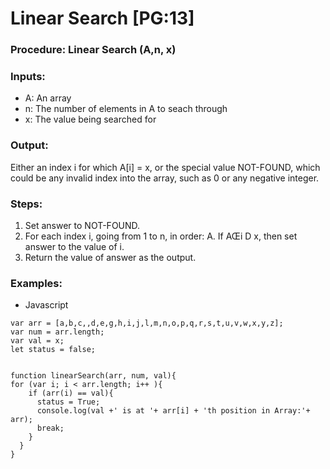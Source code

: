 # Linear Search [PG:13]

### Procedure: Linear Search (A,n, x)
### Inputs:
- A: An array
- n: The number of elements in A to seach through
- x: The value being searched for

### Output:
  Either an index i for which A[i] = x, or the special value
  NOT-FOUND, which could be any invalid index into the array, such as
  0 or any negative integer.

### Steps:
1. Set answer to NOT-FOUND.
2. For each index i, going from 1 to n, in order:
A. If AŒi D x, then set answer to the value of i.
3. Return the value of answer as the output.

### Examples:
- Javascript
```
var arr = [a,b,c,,d,e,g,h,i,j,l,m,n,o,p,q,r,s,t,u,v,w,x,y,z];
var num = arr.length;
var val = x;
let status = false;


function linearSearch(arr, num, val){
for (var i; i < arr.length; i++ ){
    if (arr(i) == val){
      status = True;
      console.log(val +' is at '+ arr[i] + 'th position in Array:'+ arr);
      break;
    }
  }
}
```
